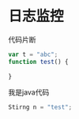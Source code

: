 


# 日志监控


代码片断
```javascript
var t = "abc";
function test() {
	
}
```

我是java代码
```java
Stirng n = "test";
```








